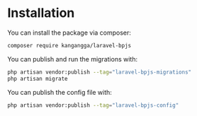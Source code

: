 # Installation

You can install the package via composer:

```bash
composer require kangangga/laravel-bpjs
```

You can publish and run the migrations with:

```bash
php artisan vendor:publish --tag="laravel-bpjs-migrations"
php artisan migrate
```

You can publish the config file with:

```bash
php artisan vendor:publish --tag="laravel-bpjs-config"
```
